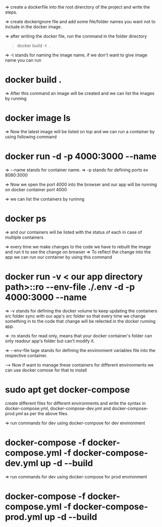 => create a dockerfile into the root direrctory of the project and write the steps.

=> create dockerignore file and add some file/folder names you want not to include in the docker image.

=> after writing the docker file, run 
the command in the folder directory

> docker build -t <image name> .

=> -t stands for naming the image name, if we don't want to give image name you can run 

# docker build .

=> After this command an image will be created and we can list the images by running 

# docker image ls

=> Now the latest image will be listed on top and we can run a container by using following command

# docker run -d -p 4000:3000 --name <container name> <image name>

=> --name stands for container name.
=> -p stands for defining ports ex 8080:3000

=> Now we open the port 4000 into the browser and our app will be running on docker container port 4000

=> we can list the containers by runinng 

# docker ps

=> and our containers will be listed with the status of each in case of multiple containers

=> every time we make changes to the code we have to rebuilt the image and run it to see the change on browser
=> To reflect the change into the app we can run our container by using this command

# docker run -v < our app directory path>:<containers directory path>:ro --env-file ./.env -d -p 4000:3000 --name  <container name> <image name>

=> -v stands for defining the docker volume to keep updating the containers src folder sync with our app's src folder so that every time we change something in to the code that change will be relected in the docker running app. 

=> :ro stands for read only, means that your docker container's folder can only readour app's folder but can't modify it.

=> --env-file tage stands for defining the environment variables file into the respective container.

--> Now if want to manage these containers for different environments we can use docker comose for that to install 
# sudo apt get docker-compose

create different files for different environments and write the syntax in docker-compose.yml, docker-compose-dev.yml and docker-compose-prod.yml as per the above files.

=> run commands for dev using docker-compose for dev  environment
# docker-compose -f docker-compose.yml -f docker-compose-dev.yml up -d --build

=> run commands for dev using docker-compose for prod environment
# docker-compose -f docker-compose.yml -f docker-compose-prod.yml up -d --build

